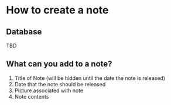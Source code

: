 # How to create a note

## Database
TBD

## What can you add to a note?
1. Title of Note (will be hidden until the date the note is released)
2. Date that the note should be released
3. Picture associated with note
4. Note contents